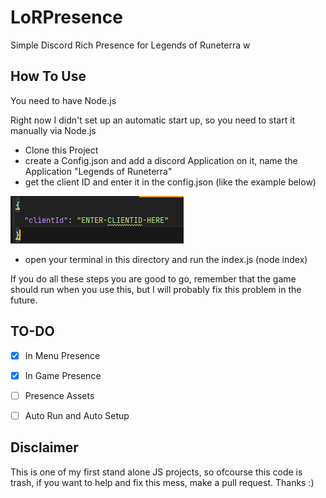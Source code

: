 # LoRPresence
Simple Discord Rich Presence for Legends of Runeterra
w
## How To Use
You need to have Node.js

Right now I didn't set up an automatic start up, so you need to start it manually via Node.js
- Clone this Project
- create a Config.json and add a discord Application on it, name the Application "Legends of Runeterra"
- get the client ID and enter it in the config.json (like the example below)

![img.png](_public/img.png)

- open your terminal in this directory and run the index.js (node index)

If you do all these steps you are good to go, remember that the game should run when you use this, but I will probably fix this problem in the future.

## TO-DO
- [x] In Menu Presence
- [x] In Game Presence
- [ ] Presence Assets
- [ ] Auto Run and Auto Setup


## Disclaimer
This is one of my first stand alone JS projects, so ofcourse this code is trash, if you want to help and fix this mess, make a pull request. Thanks :)